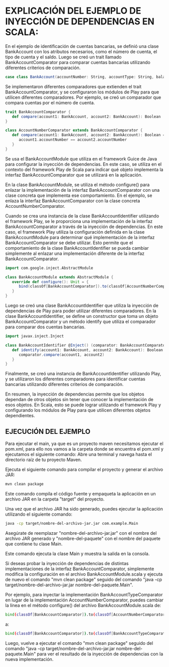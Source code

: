 # EXPLICACIÓN DEL EJEMPLO DE INYECCIÓN DE DEPENDENCIAS EN SCALA:
En el ejemplo de identificación de cuentas bancarias, se definió una clase BankAccount con los atributos necesarios, como el número de cuenta, el tipo de cuenta y el saldo. Luego se creó un trait llamado BankAccountComparator para comparar cuentas bancarias utilizando diferentes criterios de comparación.

```scala
case class BankAccount(accountNumber: String, accountType: String, balance: BigDecimal)
```

Se implementaron diferentes comparadores que extienden el trait BankAccountComparator, y se configuraron los módulos de Play para que utilicen diferentes comparadores. Por ejemplo, se creó un comparador que compara cuentas por el número de cuenta.

```scala
trait BankAccountComparator {
   def compare(account1: BankAccount, account2: BankAccount): Boolean
}

class AccountNumberComparator extends BankAccountComparator {
   def compare(account1: BankAccount, account2: BankAccount): Boolean = {
      account1.accountNumber == account2.accountNumber
   }
}
```

Se usa el BankAccountModule que utiliza en el framework Guice de Java para configurar la inyección de dependencias. En este caso, se utiliza en el contexto del framework Play de Scala para indicar qué objeto implementa la interfaz BankAccountComparator que se utilizará en la aplicación.

En la clase BankAccountModule, se utiliza el método configure() para enlazar la implementación de la interfaz BankAccountComparator con una clase concreta que implementa ese comportamiento. En el ejemplo, se enlaza la interfaz BankAccountComparator con la clase concreta AccountNumberComparator.

Cuando se crea una instancia de la clase BankAccountIdentifier utilizando el framework Play, se le proporciona una implementación de la interfaz BankAccountComparator a través de la inyección de dependencias. En este caso, el framework Play utiliza la configuración definida en la clase BankAccountModule para determinar qué implementación de la interfaz BankAccountComparator se debe utilizar. Esto permite que el comportamiento de la clase BankAccountIdentifier se pueda cambiar simplemente al enlazar una implementación diferente de la interfaz BankAccountComparator.

```scala
import com.google.inject.AbstractModule

class BankAccountModule extends AbstractModule {
   override def configure(): Unit = {
      bind(classOf[BankAccountComparator]).to(classOf[AccountNumberComparator])
   }
}
```

Luego se creó una clase BankAccountIdentifier que utiliza la inyección de dependencias de Play para poder utilizar diferentes comparadores. En la clase BankAccountIdentifier, se define un constructor que toma un objeto BankAccountComparator y un método identify que utiliza el comparador para comparar dos cuentas bancarias.

```scala
import javax.inject.Inject

class BankAccountIdentifier @Inject() (comparator: BankAccountComparator) {
   def identify(account1: BankAccount, account2: BankAccount): Boolean = {
      comparator.compare(account1, account2)
   }
}
```

Finalmente, se creó una instancia de BankAccountIdentifier utilizando Play, y se utilizaron los diferentes comparadores para identificar cuentas bancarias utilizando diferentes criterios de comparación.

En resumen, la inyección de dependencias permite que los objetos dependan de otros objetos sin tener que conocer la implementación de esos objetos. En Scala, esto se puede lograr utilizando el framework Play y configurando los módulos de Play para que utilicen diferentes objetos dependientes.

## EJECUCIÓN DEL EJEMPLO

Para ejecutar el main, ya que es un proyecto maven necesitamos ejecutar el pom.xml, para ello nos vamos a la carpeta donde se encuentra el pom.xml y ejecutamos el siguiente comando:
Abre una terminal y navega hasta el directorio raíz de tu proyecto Maven.

Ejecuta el siguiente comando para compilar el proyecto y generar el archivo JAR:
```bash
mvn clean package
```

Este comando compila el código fuente y empaqueta la aplicación en un archivo JAR en la carpeta "target" del proyecto.

Una vez que el archivo JAR ha sido generado, puedes ejecutar la aplicación utilizando el siguiente comando:
```bash
java -cp target/nombre-del-archivo-jar.jar com.example.Main
```

Asegúrate de reemplazar "nombre-del-archivo-jar.jar" con el nombre del archivo JAR generado y "nombre-del-paquete" con el nombre del paquete que contiene tu clase Main.

Este comando ejecuta la clase Main y muestra la salida en la consola.

Si deseas probar la inyección de dependencias de distintas implementaciones de la interfaz BankAccountComparator, simplemente modifica la configuración en el archivo BankAccountModule.scala y ejecuta de nuevo el comando "mvn clean package" seguido del comando "java -cp target/nombre-del-archivo-jar.jar nombre-del-paquete.Main".

Por ejemplo, para inyectar la implementación BankAccountTypeComparator en lugar de la implementación AccountNumberComparator, puedes cambiar la línea en el método configure() del archivo BankAccountModule.scala de:
```bash
bind(classOf[BankAccountComparator]).to(classOf[AccountNumberComparator])
```
a:
```bash
bind(classOf[BankAccountComparator]).to(classOf[BankAccountTypeComparator])
```

Luego, vuelve a ejecutar el comando "mvn clean package" seguido del comando "java -cp target/nombre-del-archivo-jar.jar nombre-del-paquete.Main" para ver el resultado de la inyección de dependencias con la nueva implementación.